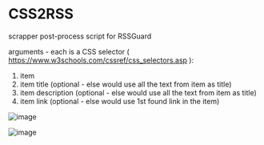 # CSS2RSS
scrapper post-process script for RSSGuard

arguments - each is a CSS selector ( https://www.w3schools.com/cssref/css_selectors.asp ): 
1) item
2) item title (optional - else would use all the text from item as title)
3) item description (optional - else would use all the text from item as title)
4) item link (optional - else would use 1st found link in the item)


![image](https://user-images.githubusercontent.com/1309656/149637122-fa7e5a86-ac34-4d10-96b7-b97f22a704f5.png)

![image](https://user-images.githubusercontent.com/1309656/149637177-271daada-8cce-452e-ab39-40d677843e89.png)
